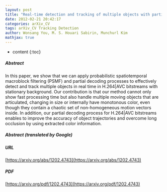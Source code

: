 ```yaml
---
layout: post
title: "Real-time detection and tracking of multiple objects with partial decoding in H.264/AVC bitstream domain"
date: 2012-02-21 20:42:17
categories: arXiv_CV
tags: arXiv_CV Tracking Detection
author: Wonsang You, M. S. Houari Sabirin, Munchurl Kim
mathjax: true
---
```


* content
{:toc}

##### Abstract
In this paper, we show that we can apply probabilistic spatiotemporal macroblock filtering (PSMF) and partial decoding processes to effectively detect and track multiple objects in real time in H.264|AVC bitstreams with stationary background. Our contribution is that our method cannot only show fast processing time but also handle multiple moving objects that are articulated, changing in size or internally have monotonous color, even though they contain a chaotic set of non-homogeneous motion vectors inside. In addition, our partial decoding process for H.264|AVC bitstreams enables to improve the accuracy of object trajectories and overcome long occlusion by using extracted color information.

##### Abstract (translated by Google)


##### URL
[https://arxiv.org/abs/1202.4743](https://arxiv.org/abs/1202.4743)

##### PDF
[https://arxiv.org/pdf/1202.4743](https://arxiv.org/pdf/1202.4743)

